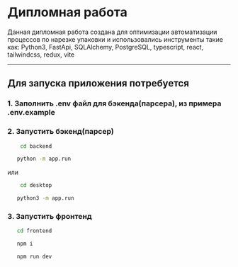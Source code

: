 # Дипломная работа
Данная дипломная работа создана для оптимизации автоматизации процессов по нарезке упаковки
и использовались инструменты такие как: 
Python3, FastApi, SQLAlchemy, PostgreSQL, typescript, react, tailwindcss, redux, vite

---

## Для запуска приложения потребуется

### 1. Заполнить .env файл для бэкенда(парсера), из примера .env.example

### 2. Запустить бэкенд(парсер)
   ```bash
       cd backend

      python -m app.run
   ```
   или
   ```bash
       cd desktop

      python3 -m app.run
   ```
   
### 3. Запустить фронтенд
   ```bash
      cd frontend

      npm i 

      npm run dev
   ```
